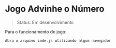# Jogo Advinhe o Número

> Status: Em desenvolvimento

Para o funcionamento do jogo:
```
Abra o arquivo inde.js utilizando algum navegador
```
